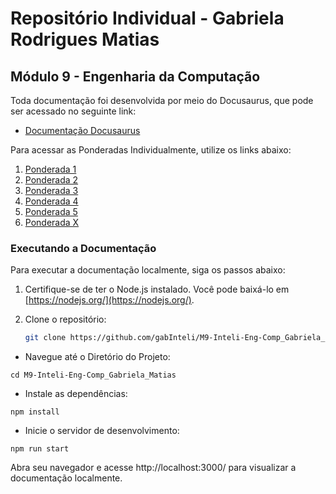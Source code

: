 # Repositório Individual - Gabriela Rodrigues Matias 
## Módulo 9 - Engenharia da Computação 

Toda documentação foi desenvolvida por meio do Docusaurus, que pode ser acessado no seguinte link:

- [Documentação Docusaurus](https://gabinteli.github.io/M9-Inteli-Eng-Comp_Gabriela_Matias/)

Para acessar as Ponderadas Individualmente, utilize os links abaixo:

1. [Ponderada 1](https://gabinteli.github.io/M9-Inteli-Eng-Comp_Gabriela_Matias/docs/ponderada1/ponderada1)
2. [Ponderada 2](https://gabinteli.github.io/M9-Inteli-Eng-Comp_Gabriela_Matias/docs/ponderada2/ponderada2)
3. [Ponderada 3](https://gabinteli.github.io/M9-Inteli-Eng-Comp_Gabriela_Matias/docs/ponderada3/ponderada3)
4. [Ponderada 4](https://gabinteli.github.io/M9-Inteli-Eng-Comp_Gabriela_Matias/docs/ponderada4/ponderada4)
5. [Ponderada 5](https://gabinteli.github.io/M9-Inteli-Eng-Comp_Gabriela_Matias/docs/ponderada5/ponderada5)
6. [Ponderada X](https://gabinteli.github.io/M9-Inteli-Eng-Comp_Gabriela_Matias/docs/ponderadaX/ponderadaX)

### Executando a Documentação

Para executar a documentação localmente, siga os passos abaixo:

1. Certifique-se de ter o Node.js instalado. Você pode baixá-lo em [https://nodejs.org/](https://nodejs.org/).

2. Clone o repositório:
   ```bash
   git clone https://github.com/gabInteli/M9-Inteli-Eng-Comp_Gabriela_Matias.git

- Navegue até o Diretório do Projeto:

```
cd M9-Inteli-Eng-Comp_Gabriela_Matias
```

- Instale as dependências:

```
npm install
```

- Inicie o servidor de desenvolvimento:
```
npm run start
```

Abra seu navegador e acesse http://localhost:3000/ para visualizar a documentação localmente.
